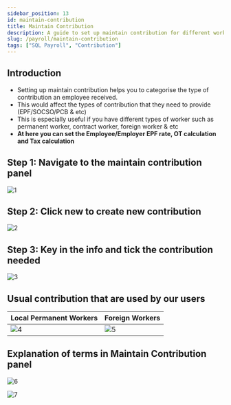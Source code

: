 ```yaml
---
sidebar_position: 13
id: maintain-contribution
title: Maintain Contribution
description: A guide to set up maintain contribution for different workers
slug: /payroll/maintain-contribution
tags: ["SQL Payroll", "Contribution"]
---
```


## Introduction

- Setting up maintain contribution helps you to categorise the type of contribution an employee received.
- This would affect the types of contribution that they need to provide (EPF/SOCSO/PCB & etc)
- This is especially useful if you have different types of worker such as
permanent worker, contract worker, foreign worker & etc
- **At here you can set the Employee/Employer EPF rate, OT calculation and Tax calculation**

## Step 1: Navigate to the maintain contribution panel

![1](/img/payroll/maintain-contribution/1.png)

## Step 2: Click new to create new contribution

![2](/img/payroll/maintain-contribution/2.png)

## Step 3: Key in the info and tick the contribution needed

![3](/img/payroll/maintain-contribution/3.png)

## Usual contribution that are used by our users

|Local Permanent Workers|Foreign Workers|
|-----------------------|-----------------------|
|![4](/img/payroll/maintain-contribution/4.png)|![5](/img/payroll/maintain-contribution/5.png)|

## Explanation of terms in Maintain Contribution panel

![6](/img/payroll/maintain-contribution/6.png)

![7](/img/payroll/maintain-contribution/7.png)